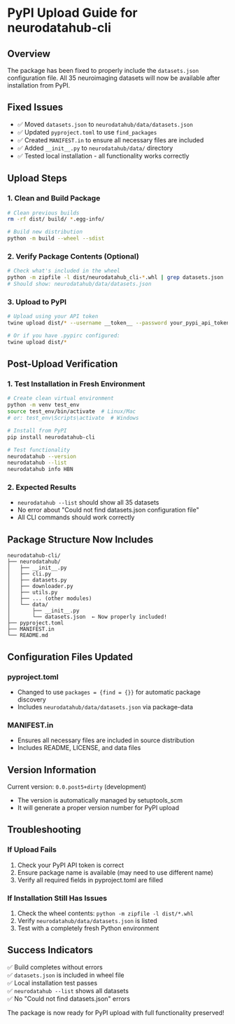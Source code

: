 # PyPI Upload Guide for neurodatahub-cli

## Overview
The package has been fixed to properly include the `datasets.json` configuration file. All 35 neuroimaging datasets will now be available after installation from PyPI.

## Fixed Issues
- ✅ Moved `datasets.json` to `neurodatahub/data/datasets.json`
- ✅ Updated `pyproject.toml` to use `find_packages`
- ✅ Created `MANIFEST.in` to ensure all necessary files are included
- ✅ Added `__init__.py` to `neurodatahub/data/` directory
- ✅ Tested local installation - all functionality works correctly

## Upload Steps

### 1. Clean and Build Package
```bash
# Clean previous builds
rm -rf dist/ build/ *.egg-info/

# Build new distribution
python -m build --wheel --sdist
```

### 2. Verify Package Contents (Optional)
```bash
# Check what's included in the wheel
python -m zipfile -l dist/neurodatahub_cli-*.whl | grep datasets.json
# Should show: neurodatahub/data/datasets.json
```

### 3. Upload to PyPI
```bash
# Upload using your API token
twine upload dist/* --username __token__ --password your_pypi_api_token_here

# Or if you have .pypirc configured:
twine upload dist/*
```

## Post-Upload Verification

### 1. Test Installation in Fresh Environment
```bash
# Create clean virtual environment
python -m venv test_env
source test_env/bin/activate  # Linux/Mac
# or: test_env\Scripts\activate  # Windows

# Install from PyPI
pip install neurodatahub-cli

# Test functionality
neurodatahub --version
neurodatahub --list
neurodatahub info HBN
```

### 2. Expected Results
- `neurodatahub --list` should show all 35 datasets
- No error about "Could not find datasets.json configuration file"
- All CLI commands should work correctly

## Package Structure Now Includes
```
neurodatahub-cli/
├── neurodatahub/
│   ├── __init__.py
│   ├── cli.py
│   ├── datasets.py
│   ├── downloader.py
│   ├── utils.py
│   ├── ... (other modules)
│   └── data/
│       ├── __init__.py
│       └── datasets.json  ← Now properly included!
├── pyproject.toml
├── MANIFEST.in
└── README.md
```

## Configuration Files Updated

### pyproject.toml
- Changed to use `packages = {find = {}}` for automatic package discovery
- Includes `neurodatahub/data/datasets.json` via package-data

### MANIFEST.in
- Ensures all necessary files are included in source distribution
- Includes README, LICENSE, and data files

## Version Information
Current version: `0.0.post5+dirty` (development)
- The version is automatically managed by setuptools_scm
- It will generate a proper version number for PyPI upload

## Troubleshooting

### If Upload Fails
1. Check your PyPI API token is correct
2. Ensure package name is available (may need to use different name)
3. Verify all required fields in pyproject.toml are filled

### If Installation Still Has Issues
1. Check the wheel contents: `python -m zipfile -l dist/*.whl`
2. Verify `neurodatahub/data/datasets.json` is listed
3. Test with a completely fresh Python environment

## Success Indicators
✅ Build completes without errors  
✅ `datasets.json` is included in wheel file  
✅ Local installation test passes  
✅ `neurodatahub --list` shows all datasets  
✅ No "Could not find datasets.json" errors  

The package is now ready for PyPI upload with full functionality preserved!